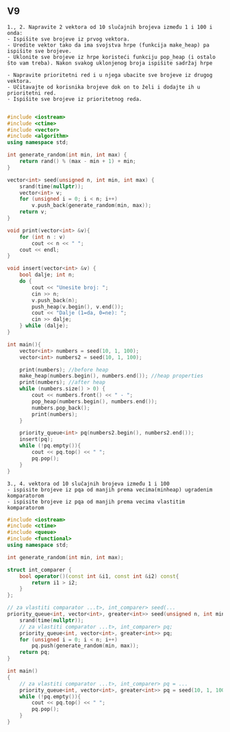 ## V9
```
1., 2. Napravite 2 vektora od 10 slučajnih brojeva između 1 i 100 i onda:
- Ispišite sve brojeve iz prvog vektora.
- Uredite vektor tako da ima svojstva hrpe (funkcija make_heap) pa ispišite sve brojeve.
- Uklonite sve brojeve iz hrpe koristeći funkciju pop_heap (i ostalo što vam treba). Nakon svakog uklonjenog broja ispišite sadržaj hrpe

- Napravite prioritetni red i u njega ubacite sve brojeve iz drugog vektora.
- Učitavajte od korisnika brojeve dok on to želi i dodajte ih u prioritetni red.
- Ispišite sve brojeve iz prioritetnog reda.
```

```cpp

#include <iostream>
#include <ctime>
#include <vector>
#include <algorithm>
using namespace std;

int generate_random(int min, int max) {
    return rand() % (max - min + 1) + min;
}

vector<int> seed(unsigned n, int min, int max) {
    srand(time(nullptr));
    vector<int> v;
    for (unsigned i = 0; i < n; i++)
        v.push_back(generate_random(min, max));
    return v;
}

void print(vector<int> &v){
    for (int n : v)
        cout << n << " ";
    cout << endl;
}

void insert(vector<int> &v) {
    bool dalje; int n;
    do {
        cout << "Unesite broj: ";
        cin >> n;
        v.push_back(n);
        push_heap(v.begin(), v.end());
        cout << "Dalje (1=da, 0=ne): ";
        cin >> dalje;
    } while (dalje);
}

int main(){
    vector<int> numbers = seed(10, 1, 100);
    vector<int> numbers2 = seed(10, 1, 100);

    print(numbers); //before heap
    make_heap(numbers.begin(), numbers.end()); //heap properties
    print(numbers); //after heap
    while (numbers.size() > 0) {
        cout << numbers.front() << " - ";
        pop_heap(numbers.begin(), numbers.end());
        numbers.pop_back();
        print(numbers);
    }

    priority_queue<int> pq(numbers2.begin(), numbers2.end());
    insert(pq);
    while (!pq.empty()){
        cout << pq.top() << " ";
        pq.pop();
    }
}
```



```
3., 4. vektora od 10 slučajnih brojeva između 1 i 100
- ispisite brojeve iz pqa od manjih prema vecima(minheap) ugradenim komparatorom
- ispisite brojeve iz pqa od manjih prema vecima vlastitim komparatorom
```

```cpp
#include <iostream>
#include <ctime>
#include <queue>
#include <functional>
using namespace std;

int generate_random(int min, int max);

struct int_comparer {
    bool operator()(const int &i1, const int &i2) const{
        return i1 > i2;
    }
};

// za vlastiti comparator ...t>, int_comparer> seed(...
priority_queue<int, vector<int>, greater<int>> seed(unsigned n, int min, int max){
    srand(time(nullptr));
    // za vlastiti comparator ...t>, int_comparer> pq;
    priority_queue<int, vector<int>, greater<int>> pq;
    for (unsigned i = 0; i < n; i++)
        pq.push(generate_random(min, max));
    return pq;
}

int main()
{
    // za vlastiti comparator ...t>, int_comparer> pq = ...
    priority_queue<int, vector<int>, greater<int>> pq = seed(10, 1, 100);
    while (!pq.empty()){
        cout << pq.top() << " ";
        pq.pop();
    }
}
```

```

```

```cpp

```

```

```

```cpp

```

```

```

```cpp

```

```

```

```cpp

```

```

```

```cpp

```

```

```

```cpp

```

```

```

```cpp

```

```

```

```cpp

```

```

```

```cpp

```

```

```

```cpp

```

```

```

```cpp

```

```

```

```cpp

```

```

```

```cpp

```

```

```

```cpp

```

```

```

```cpp

```

```

```

```cpp

```

```

```

```cpp

```

```

```

```cpp

```

```

```

```cpp

```

```

```

```cpp

```

```

```

```cpp

```

```

```

```cpp

```

```

```

```cpp

```

```

```

```cpp

```

